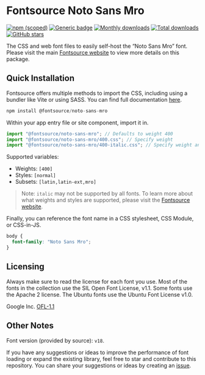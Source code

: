 # Fontsource Noto Sans Mro

[![npm (scoped)](https://img.shields.io/npm/v/@fontsource/noto-sans-mro?color=brightgreen)](https://www.npmjs.com/package/@fontsource/noto-sans-mro) [![Generic badge](https://img.shields.io/badge/fontsource-passing-brightgreen)](https://github.com/fontsource/fontsource) [![Monthly downloads](https://badgen.net/npm/dm/@fontsource/noto-sans-mro)](https://github.com/fontsource/fontsource) [![Total downloads](https://badgen.net/npm/dt/@fontsource/noto-sans-mro)](https://github.com/fontsource/fontsource) [![GitHub stars](https://img.shields.io/github/stars/fontsource/fontsource.svg?style=social&label=Star)](https://github.com/fontsource/fontsource/stargazers)

The CSS and web font files to easily self-host the “Noto Sans Mro” font. Please visit the main [Fontsource website](https://fontsource.org/fonts/noto-sans-mro) to view more details on this package.

## Quick Installation

Fontsource offers multiple methods to import the CSS, including using a bundler like Vite or using SASS. You can find full documentation [here](https://fontsource.org/docs/getting-started/introduction).

```javascript
npm install @fontsource/noto-sans-mro
```

Within your app entry file or site component, import it in.

```javascript
import "@fontsource/noto-sans-mro"; // Defaults to weight 400
import "@fontsource/noto-sans-mro/400.css"; // Specify weight
import "@fontsource/noto-sans-mro/400-italic.css"; // Specify weight and style
```

Supported variables:
- Weights: `[400]`
- Styles: `[normal]`
- Subsets: `[latin,latin-ext,mro]`

> Note: `italic` may not be supported by all fonts. To learn more about what weights and styles are supported, please visit the [Fontsource website](https://fontsource.org/fonts/noto-sans-mro).

Finally, you can reference the font name in a CSS stylesheet, CSS Module, or CSS-in-JS.

```css
body {
  font-family: "Noto Sans Mro";
}
```

## Licensing
Always make sure to read the license for each font you use. Most of the fonts in the collection use the SIL Open Font License, v1.1. Some fonts use the Apache 2 license. The Ubuntu fonts use the Ubuntu Font License v1.0.

Google Inc.
[OFL-1.1](http://scripts.sil.org/OFL)

## Other Notes
Font version (provided by source): `v18`.

If you have any suggestions or ideas to improve the performance of font loading or expand the existing library, feel free to star and contribute to this repository. You can share your suggestions or ideas by creating an [issue](https://github.com/fontsource/fontsource/issues).